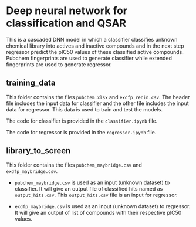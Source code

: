 # Deep neural network for classification and QSAR

This is a cascaded DNN model in which a classifier classifies unknown chemical library into actives and inactive compounds and in the next step regressor predict the pIC50 values of these classified active compounds. Pubchem fingerprints are used to generate classifier while extended fingerprints are used to generate regressor.

## training_data

This folder contains the files `pubchem.xlsx` and `exdfp_renin.csv`. The header file includes the input data for classifier and the other file includes the input data for regressor. This data is used to train and test the models.

The code for classifier is provided in the `classifier.ipynb` file.

The code for regressor is provided in the `regressor.ipynb` file.

## library_to_screen

This folder contains the files `pubchem_maybridge.csv` and `exdfp_maybridge.csv`.

- `pubchem_maybridge.csv` is used as an input (unknown dataset) to classifier. It will give an output file of classified hits named as `output_hits.csv`. This `output_hits.csv` file is an input for regressor.

- `exdfp_maybridge.csv` is used as an input (unknown dataset) to regressor. It will give an output of list of compounds with their respective pIC50 values.
